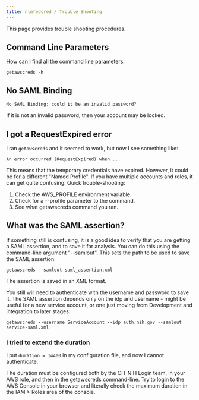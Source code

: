 ```yaml
---
title: nlmfedcred / Trouble Shooting
---
```


This page provides trouble shooting procedures.

## Command Line Parameters

How can I find all the command line parameters:

```
getawscreds -h
```

## No SAML Binding

```
No SAML Binding: could it be an invalid password?
```

If it is not an invalid password, then your account may be locked.

## I got a RequestExpired error

I ran `getawscreds` and it seemed to work, but now I see something like:

```
An error occurred (RequestExpired) when ...
```

This means that the temporary credentials have expired.  However, it could
be for a different "Named Profile".  If you have multiple accounts and
roles, it can get quite confusing.   Quick trouble-shooting:

1. Check the AWS_PROFILE environment variable.
1. Check for a --profile parameter to the command.
1. See what getawscreds command you ran.

## What was the SAML assertion?

If something still is confusing, it is a good idea to verify
that you are getting a SAML assertion, and to save it
for analysis.  You can do this using the command-line argument
"--samlout".  This sets the path to be used to save the SAML 
assertion:

```
getawscreds --samlout saml_assertion.xml
```

The assertion is saved in an XML format.

You still will need to authenticate with the username and password
to save it.  The SAML assertion depends only on the idp and
username - might be useful for a new service account, or one
just moving from Development and integration to later stages:

```
getawscreds --username ServiceAccount --idp auth.nih.gov --samlout service-saml.xml
```

### I tried to extend the duration

I put `duration = 14400` in my configuration file, and now I 
cannot authenticate.  

The duration must be configured both by the CIT NIH Login team, in your
AWS role, and then in the getawscreds command-line.  Try to 
login to the AWS Console in your browser and literally check
the maximum duration in the IAM > Roles area of the console.
